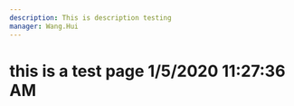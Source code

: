 ```yaml
---
description: This is description testing
manager: Wang.Hui
---
```

# this is a test page 1/5/2020 11:27:36 AM